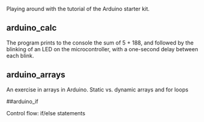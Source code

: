 Playing around with the  tutorial of the Arduino starter kit.

## arduino_calc

The program prints to the console the sum of 5 + 188, and followed by the blinking of an LED on the microcontroller, with a one-second delay between each blink.

## arduino_arrays

An exercise in arrays in Arduino. Static vs. dynamic arrays and for loops

##arduino_if

Control flow: if/else statements
